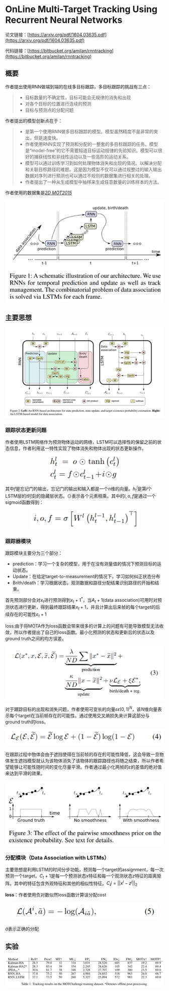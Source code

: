 # OnLine Multi-Target Tracking Using Recurrent Neural Networks

论文链接：[https://arxiv.org/pdf/1604.03635.pdf](https://arxiv.org/pdf/1604.03635.pdf)

代码链接：[https://bitbucket.org/amilan/rnntracking](https://bitbucket.org/amilan/rnntracking)

## 概要

作者提出使用RNN做端到端的在线多目标跟踪，多目标跟踪的挑战有三点：

>* 目标数量的不确定性，目标可能会无规律的消失和出现
>* 对各个目标的位置进行连续的预测
>* 目标与预测点的分配问题

作者提出的模型创新点在于：

>* 是第一个使用RNN做多目标跟踪的模型。模型虽然精度不是非常的突出，但是速度快。
>* 作者使用RNN实现了预测和分配的一整套的多目标跟踪的任务。模型是“model-free”的它不需要知道目标运动规律的先验知识。模型可以很好的捕获线性和非线性运动以及一些高阶的运动关系。
>* 模型可以通过训练学习到如何处理物体消失和出现的情况。以解决分配和关联目标路径的难题。这是因为模型不仅可以通过规整过的输入输出数据对序列进行预测也可以通过不规则的数据集进行相关的处理。
>* 作者提出了一种从生成模型中抽样来生成任意数量的训练样本的方法。

作者使用的数据集是[*2D MOT2015*](https://motchallenge.net/data/2D_MOT_2015/)

<div align=center>
    <img src="./img/f1.PNG"/>
</div>

## 主要思想

<div align=center>
    <img src="./img/f2.PNG"/>
</div>

### 跟踪状态更新问题

作者使用LSTM网络作为预测物体运动的网络，LSTM可以选择性的保留之前的状态信息，作者利用这一特性实现了物体消失和物体出现的状态更新操作。

<div align=center>
    <img src="./img/fun1.PNG"/>
    <br>
    <img src="./img/fun2.PNG"/>
</div>

其中$f$是忘记门的输出，忘记门的输出和输入都是一个$n$维的向量。$h_t^l$是第$l$个LSTM层的$t$时刻的隐藏层状态。$\odot$表示各个元素相乘。其中的$i,o,f$是通过一个sigmoid函数得到：

<div align=center>
    <img src="./img/fun3.PNG"/>
</div>

### 跟踪器模块

跟踪模块主要分为三个部分：

- prediction：学习一个复杂的模型，用于在没有测量值的情况下预测目标的运动状态。
- Update：在给定target-to-measurement的情况下，学习如何纠正状态分布
- Brith/death：学习根据状态，观测数据和路径分配结果识别路径的开始和结束。

首先预测部分会对$x_t$进行预测得到$x_t+1^*$，当$A_t+1$(data association)可用时对预测状态进行更新，得到最终跟踪结果$x_t+1$，并且计算出后来帧的每个target的后续存在的可能性$\varepsilon_t+1$

loss:由于将MOTA作为loss函数会带来很多的计算上的问题有可能导致模型无法收敛，所以作者提出了自己的loss函数。最小化预测的状态和更新后的状态以及ground truth之间的均方误差。

<div align=center>
    <img src="./img/loss.PNG"/>
</div>

对于跟踪目标的出现和消失问题，作者使用可变长的向量$\varepsilon\epsilon(0,1)^N$，该$N$维向量表示每个target在当前帧存在的可能性。通过使用交叉熵损失来计算这部分与ground truth的loss。

<div align=center>
    <img src="./img/loss2.PNG"/>
</div>

在跟踪过程中物体会由于遮挡使得在当前帧的存在的可能性降低，这会导致一旦物体发生遮挡模型就认为该物体消失了该物体的跟踪路径也将随之结束，所以作者希望能够让可能性随时间的变化尽量平滑。作者通过最小化两帧的$\varepsilon$的差值的绝对值来达到平滑的效果。

<div align=center>
    <img src="./img/f3.PNG"/>
</div>

### 分配模块（Data Association with LSTMs）

主要思想是利用LSTM的时间分步功能，预测每一个target的assignment，每一次预测一个target。$C_t+1$是每一个预测状态$x$特征和每一个观测状态$z$特征的距离矩阵。其中的特征包含外观特征和其他的相似性特征。$C_ij=||x^i-z^j||_2$

**loss**：作者使用负对数似然loss函数计算误分配cost

<div align=center>
    <img src="./img/loss3.PNG"/>
</div>

$\tilde{a}$表示正确的分配

## 实验

<div align=center>
    <img src="./img/t1.PNG"/>
</div>